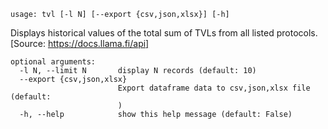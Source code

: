 ```
usage: tvl [-l N] [--export {csv,json,xlsx}] [-h]
```

Displays historical values of the total sum of TVLs from all listed protocols.
[Source: https://docs.llama.fi/api]

```
optional arguments:
  -l N, --limit N       display N records (default: 10)
  --export {csv,json,xlsx}
                        Export dataframe data to csv,json,xlsx file (default:
                        )
  -h, --help            show this help message (default: False)
```
